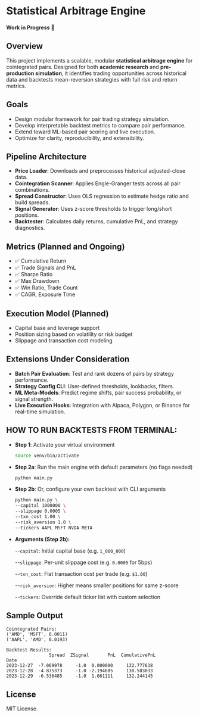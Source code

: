 # Statistical Arbitrage Engine

**Work in Progress 🚧**

## Overview  
This project implements a scalable, modular **statistical arbitrage engine** for cointegrated pairs. Designed for both **academic research** and **pre-production simulation**, it identifies trading opportunities across historical data and backtests mean-reversion strategies with full risk and return metrics.


## Goals
- Design modular framework for pair trading strategy simulation.
- Develop interpretable backtest metrics to compare pair performance.
- Extend toward ML-based pair scoring and live execution.
- Optimize for clarity, reproducibility, and extensibility.

## Pipeline Architecture  
- **Price Loader**: Downloads and preprocesses historical adjusted-close data.
- **Cointegration Scanner**: Applies Engle-Granger tests across all pair combinations.
- **Spread Constructor**: Uses OLS regression to estimate hedge ratio and build spreads.
- **Signal Generator**: Uses z-score thresholds to trigger long/short positions.
- **Backtester**: Calculates daily returns, cumulative PnL, and strategy diagnostics.

## Metrics (Planned and Ongoing)
- ✅ Cumulative Return  
- ✅ Trade Signals and PnL  
- ✅ Sharpe Ratio  
- ✅ Max Drawdown  
- ✅ Win Ratio, Trade Count  
- ✅ CAGR, Exposure Time  

## Execution Model (Planned)
- Capital base and leverage support  
- Position sizing based on volatility or risk budget  
- Slippage and transaction cost modeling  

## Extensions Under Consideration
- **Batch Pair Evaluation**: Test and rank dozens of pairs by strategy performance.
- **Strategy Config CLI**: User-defined thresholds, lookbacks, filters.
- **ML Meta-Models**: Predict regime shifts, pair success probability, or signal strength.
- **Live Execution Hooks**: Integration with Alpaca, Polygon, or Binance for real-time simulation.

## HOW TO RUN BACKTESTS FROM TERMINAL:

- **Step 1**: Activate your virtual environment  
  ```bash
  source venv/bin/activate

- **Step 2a**: Run the main engine with default parameters (no flags needed)
  ```bash
  python main.py

- **Step 2b**: Or, configure your own backtest with CLI arguments
  ```bash
  python main.py \
  --capital 1000000 \
  --slippage 0.0005 \
  --txn_cost 1.00 \
  --risk_aversion 1.0 \
  --tickers AAPL MSFT NVDA META

- **Arguments (Step 2b):**

    --`capital`: Initial capital base (e.g. `1_000_000`)

    --`slippage`: Per-unit slippage cost (e.g. `0.0005` for 5bps)

    --`txn_cost`: Flat transaction cost per trade (e.g. `$1.00`)

    --`risk_aversion`: Higher means smaller positions for same z-score

    --`tickers`: Override default ticker list with custom selection

## Sample Output

```
Cointegrated Pairs:
('AMD', 'MSFT', 0.0011)
('AAPL', 'AMD', 0.0193)

Backtest Results:
                Spread  ZSignal       PnL  CumulativePnL
Date                                                   
2023-12-27  -7.069978     -1.0  0.000000     132.777638
2023-12-28  -4.875373     -1.0 -2.194605     130.583033
2023-12-29  -6.536485     -1.0  1.661111     132.244145

```

## License  
MIT License.
